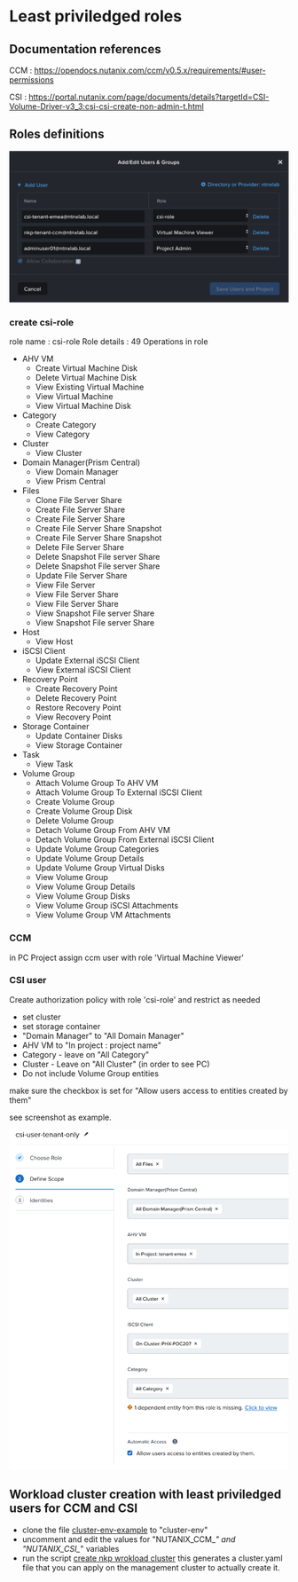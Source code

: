 # Least priviledged roles

## Documentation references

CCM : https://opendocs.nutanix.com/ccm/v0.5.x/requirements/#user-permissions 

CSI : https://portal.nutanix.com/page/documents/details?targetId=CSI-Volume-Driver-v3_3:csi-csi-create-non-admin-t.html


## Roles definitions

![PC Project users and roles](../images/pc-project-users-and-role.png)

### create csi-role

role name : csi-role
Role details : 49 Operations in role

* AHV VM
    * Create Virtual Machine Disk
    * Delete Virtual Machine Disk
    * View Existing Virtual Machine
    * View Virtual Machine
    * View Virtual Machine Disk
* Category
    * Create Category
    * View Category
* Cluster
    * View Cluster
* Domain Manager(Prism Central)
    * View Domain Manager
    * View Prism Central
* Files
    * Clone File Server Share
    * Create File Server Share
    * Create File Server Share
    * Create File Server Share Snapshot
    * Create File Server Share Snapshot
    * Delete File Server Share
    * Delete Snapshot File server Share
    * Delete Snapshot File server Share
    * Update File Server Share
    * View File Server
    * View File Server Share
    * View File Server Share
    * View Snapshot File server Share
    * View Snapshot File server Share
* Host
    * View Host
* iSCSI Client
    * Update External iSCSI Client
    * View External iSCSI Client
* Recovery Point
    * Create Recovery Point
    * Delete Recovery Point
    * Restore Recovery Point
    * View Recovery Point
* Storage Container
    * Update Container Disks
    * View Storage Container
* Task
    * View Task
* Volume Group
    * Attach Volume Group To AHV VM
    * Attach Volume Group To External iSCSI Client
    * Create Volume Group
    * Create Volume Group Disk
    * Delete Volume Group
    * Detach Volume Group From AHV VM
    * Detach Volume Group From External iSCSI Client
    * Update Volume Group Categories
    * Update Volume Group Details
    * Update Volume Group Virtual Disks
    * View Volume Group
    * View Volume Group Details
    * View Volume Group Disks
    * View Volume Group iSCSI Attachments
    * View Volume Group VM Attachments


### CCM

in PC Project assign ccm user with role 'Virtual Machine Viewer'

### CSI user

Create authorization policy with role 'csi-role' and restrict as needed
* set cluster
* set storage container
* "Domain Manager" to "All Domain Manager"
* AHV VM to "In project : project name"
* Category - leave on "All Category"
* Cluster - Leave on "All Cluster" (in order to see PC)
* Do not include Volume Group entities

make sure the checkbox is set for "Allow users access to entities created by them"

see screenshot as example.

![CSI Authorization policy](../images/authorization-policy.png)


## Workload cluster creation with least priviledged users for CCM and CSI

* clone the file [cluster-env-example](../workload-clusters/cluster-env.example) to "cluster-env"
* uncomment and edit the values for "NUTANIX_CCM_*" and "NUTANIX_CSI_*" variables
* run the script [create nkp wrokload cluster](../workload-clusters/nkp-create-workload-cluster.sh)
this generates a cluster.yaml file that you can apply on the management cluster to actually create it.


